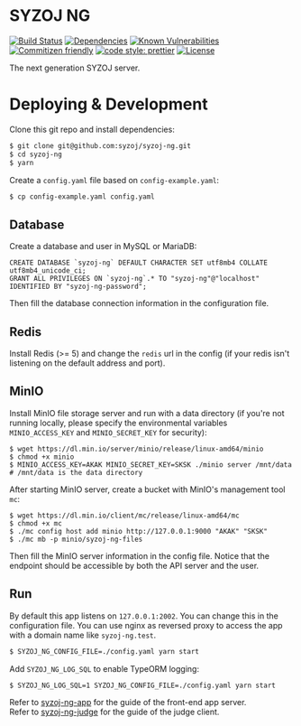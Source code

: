 # SYZOJ NG

[![Build Status](https://img.shields.io/github/workflow/status/syzoj/syzoj-ng/CI?style=flat-square)](https://github.com/syzoj/syzoj-ng/actions?query=workflow%3ACI)
[![Dependencies](https://img.shields.io/david/syzoj/syzoj-ng?style=flat-square)](https://david-dm.org/syzoj/syzoj-ng)
[![Known Vulnerabilities](https://snyk.io/test/github/syzoj/syzoj-ng/badge.svg?targetFile=package.json&style=flat-square)](https://snyk.io/test/github/syzoj/syzoj-ng?targetFile=package.json)
[![Commitizen friendly](https://img.shields.io/badge/commitizen-friendly-brightgreen.svg?style=flat-square)](http://commitizen.github.io/cz-cli/)
[![code style: prettier](https://img.shields.io/badge/code_style-prettier-ff69b4.svg?style=flat-square)](https://github.com/prettier/prettier)
[![License](https://img.shields.io/github/license/syzoj/syzoj-ng?style=flat-square)](LICENSE)

The next generation SYZOJ server.

# Deploying & Development

Clone this git repo and install dependencies:

```bash
$ git clone git@github.com:syzoj/syzoj-ng.git
$ cd syzoj-ng
$ yarn
```

Create a `config.yaml` file based on `config-example.yaml`:

```bash
$ cp config-example.yaml config.yaml
```

## Database

Create a database and user in MySQL or MariaDB:

```mysql
CREATE DATABASE `syzoj-ng` DEFAULT CHARACTER SET utf8mb4 COLLATE utf8mb4_unicode_ci;
GRANT ALL PRIVILEGES ON `syzoj-ng`.* TO "syzoj-ng"@"localhost" IDENTIFIED BY "syzoj-ng-password";
```

Then fill the database connection information in the configuration file.

## Redis

Install Redis (>= 5) and change the `redis` url in the config (if your redis isn't listening on the default address and port).

## MinIO

Install MinIO file storage server and run with a data directory (if you're not running locally, please specify the environmental variables `MINIO_ACCESS_KEY` and `MINIO_SECRET_KEY` for security):

```
$ wget https://dl.min.io/server/minio/release/linux-amd64/minio
$ chmod +x minio
$ MINIO_ACCESS_KEY=AKAK MINIO_SECRET_KEY=SKSK ./minio server /mnt/data # /mnt/data is the data directory
```

After starting MinIO server, create a bucket with MinIO's management tool `mc`:

```
$ wget https://dl.min.io/client/mc/release/linux-amd64/mc
$ chmod +x mc
$ ./mc config host add minio http://127.0.0.1:9000 "AKAK" "SKSK"
$ ./mc mb -p minio/syzoj-ng-files
```

Then fill the MinIO server information in the config file. Notice that the endpoint should be accessible by both the API server and the user.

## Run

By default this app listens on `127.0.0.1:2002`. You can change this in the configuration file. You can use nginx as reversed proxy to access the app with a domain name like `syzoj-ng.test`.

```bash
$ SYZOJ_NG_CONFIG_FILE=./config.yaml yarn start
```

Add `SYZOJ_NG_LOG_SQL` to enable TypeORM logging:

```bash
$ SYZOJ_NG_LOG_SQL=1 SYZOJ_NG_CONFIG_FILE=./config.yaml yarn start
```

Refer to [syzoj-ng-app](https://github.com/syzoj/syzoj-ng-app) for the guide of the front-end app server.  
Refer to [syzoj-ng-judge](https://github.com/syzoj/syzoj-ng-judge) for the guide of the judge client.
